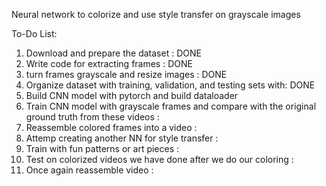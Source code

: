 Neural network to colorize and use style transfer on grayscale images

To-Do List:
1. Download and prepare the dataset : DONE
2. Write code for extracting frames : DONE  <br>
3. turn frames grayscale and resize images : DONE <br>
4. Organize dataset with training, validation, and testing sets with: DONE
5. Build CNN model with pytorch and build dataloader
6. Train CNN model with grayscale frames and compare with the original ground truth from these videos : 
7. Reassemble colored frames into a video : 
8. Attemp creating another NN for style transfer : 
9. Train with fun patterns or art pieces : 
10. Test on colorized videos we have done after we do our coloring : 
11. Once again reassemble video : 